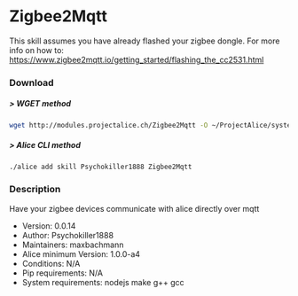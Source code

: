 # Zigbee2Mqtt

This skill assumes you have already flashed your zigbee dongle. For more info on how to: https://www.zigbee2mqtt.io/getting_started/flashing_the_cc2531.html

### Download

##### > WGET method
```bash
wget http://modules.projectalice.ch/Zigbee2Mqtt -O ~/ProjectAlice/system/skillInstallTickets/Zigbee2Mqtt.install
```

##### > Alice CLI method
```bash
./alice add skill Psychokiller1888 Zigbee2Mqtt
```

### Description

Have your zigbee devices communicate with alice directly over mqtt

- Version: 0.0.14
- Author: Psychokiller1888
- Maintainers: maxbachmann
- Alice minimum Version: 1.0.0-a4
- Conditions: N/A
- Pip requirements: N/A
- System requirements: nodejs make g++ gcc
